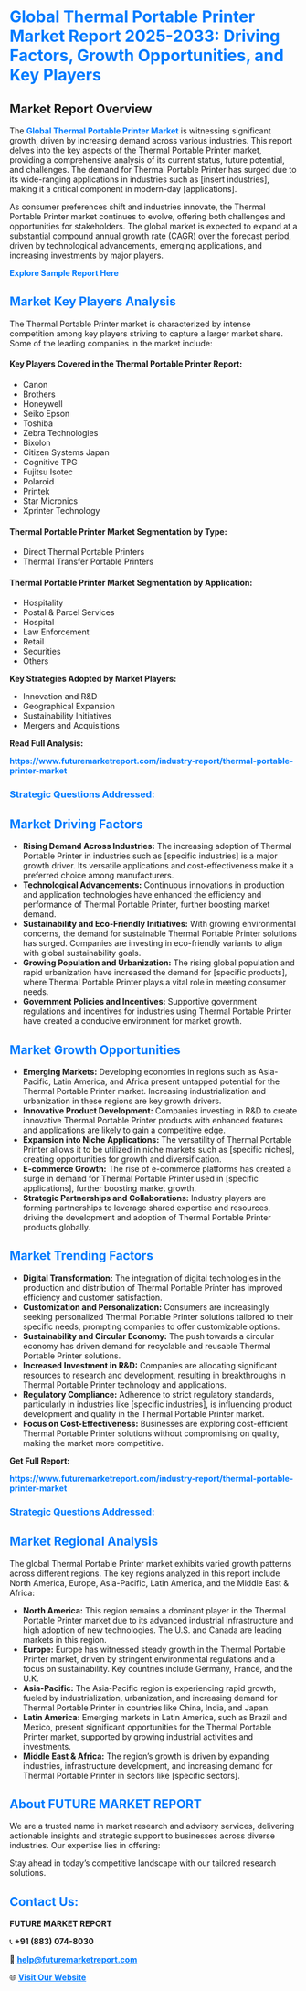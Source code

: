 <h1 style="color: #007BFF;">Global Thermal Portable Printer Market Report 2025-2033: Driving Factors, Growth Opportunities, and Key Players</h1>

<section id="overview">
<h2>Market Report Overview</h2>
<p>The <a href="https://www.futuremarketreport.com/industry-report/thermal-portable-printer-market" style="color: #007BFF; text-decoration: none;"><strong>Global Thermal Portable Printer Market</strong></a> is witnessing significant growth, driven by increasing demand across various industries. This report delves into the key aspects of the Thermal Portable Printer market, providing a comprehensive analysis of its current status, future potential, and challenges. The demand for Thermal Portable Printer has surged due to its wide-ranging applications in industries such as [insert industries], making it a critical component in modern-day [applications].</p>
<p>As consumer preferences shift and industries innovate, the Thermal Portable Printer market continues to evolve, offering both challenges and opportunities for stakeholders. The global market is expected to expand at a substantial compound annual growth rate (CAGR) over the forecast period, driven by technological advancements, emerging applications, and increasing investments by major players.</p>
</section>

<section id="overview">
<p><a href="https://www.futuremarketreport.com/request-sample/reportId=105412" style="color: #007BFF; text-decoration: none;"><strong>Explore Sample Report Here</strong></a></p>
</section>

<section id="key-players">
<h2 style="color: #007BFF;">Market Key Players Analysis</h2>
<p>The Thermal Portable Printer market is characterized by intense competition among key players striving to capture a larger market share. Some of the leading companies in the market include:</p>
<h4>Key Players Covered in the Thermal Portable Printer Report:</h4>
<ul><li>Canon</li><li>Brothers</li><li>Honeywell</li><li>Seiko Epson</li><li>Toshiba</li><li>Zebra Technologies</li><li>Bixolon</li><li>Citizen Systems Japan</li><li>Cognitive TPG</li><li>Fujitsu Isotec</li><li>Polaroid</li><li>Printek</li><li>Star Micronics</li><li>Xprinter Technology</li></ul>
<h4>Thermal Portable Printer Market Segmentation by Type:</h4>
<ul><li>Direct Thermal Portable Printers</li><li>Thermal Transfer Portable Printers</li></ul>

<h4>Thermal Portable Printer Market Segmentation by Application:</h4>
<ul><li>Hospitality</li><li>Postal &amp; Parcel Services</li><li>Hospital</li><li>Law Enforcement</li><li>Retail</li><li>Securities</li><li>Others</li></ul>
<p><strong>Key Strategies Adopted by Market Players:</strong></p>
<ul>
<li>Innovation and R&D</li>
<li>Geographical Expansion</li>
<li>Sustainability Initiatives</li>
<li>Mergers and Acquisitions</li>
</ul>
</section>

<section>
<p><strong>Read Full Analysis: </strong></p><a href="https://www.futuremarketreport.com/industry-report/thermal-portable-printer-market" style="color: #007BFF; text-decoration: none;"><strong>https://www.futuremarketreport.com/industry-report/thermal-portable-printer-market</strong></a>
<h3 style="color: #007BFF;">Strategic Questions Addressed:</h3>
</section>

<section id="driving-factors">
<h2 style="color: #007BFF;">Market Driving Factors</h2>
<ul>
<li><strong>Rising Demand Across Industries:</strong> The increasing adoption of Thermal Portable Printer in industries such as [specific industries] is a major growth driver. Its versatile applications and cost-effectiveness make it a preferred choice among manufacturers.</li>
<li><strong>Technological Advancements:</strong> Continuous innovations in production and application technologies have enhanced the efficiency and performance of Thermal Portable Printer, further boosting market demand.</li>
<li><strong>Sustainability and Eco-Friendly Initiatives:</strong> With growing environmental concerns, the demand for sustainable Thermal Portable Printer solutions has surged. Companies are investing in eco-friendly variants to align with global sustainability goals.</li>
<li><strong>Growing Population and Urbanization:</strong> The rising global population and rapid urbanization have increased the demand for [specific products], where Thermal Portable Printer plays a vital role in meeting consumer needs.</li>
<li><strong>Government Policies and Incentives:</strong> Supportive government regulations and incentives for industries using Thermal Portable Printer have created a conducive environment for market growth.</li>
</ul>
</section>

<section id="growth-opportunities">
<h2 style="color: #007BFF;">Market Growth Opportunities</h2>
<ul>
<li><strong>Emerging Markets:</strong> Developing economies in regions such as Asia-Pacific, Latin America, and Africa present untapped potential for the Thermal Portable Printer market. Increasing industrialization and urbanization in these regions are key growth drivers.</li>
<li><strong>Innovative Product Development:</strong> Companies investing in R&D to create innovative Thermal Portable Printer products with enhanced features and applications are likely to gain a competitive edge.</li>
<li><strong>Expansion into Niche Applications:</strong> The versatility of Thermal Portable Printer allows it to be utilized in niche markets such as [specific niches], creating opportunities for growth and diversification.</li>
<li><strong>E-commerce Growth:</strong> The rise of e-commerce platforms has created a surge in demand for Thermal Portable Printer used in [specific applications], further boosting market growth.</li>
<li><strong>Strategic Partnerships and Collaborations:</strong> Industry players are forming partnerships to leverage shared expertise and resources, driving the development and adoption of Thermal Portable Printer products globally.</li>
</ul>
</section>

<section id="trending-factors">
<h2 style="color: #007BFF;">Market Trending Factors</h2>
<ul>
<li><strong>Digital Transformation:</strong> The integration of digital technologies in the production and distribution of Thermal Portable Printer has improved efficiency and customer satisfaction.</li>
<li><strong>Customization and Personalization:</strong> Consumers are increasingly seeking personalized Thermal Portable Printer solutions tailored to their specific needs, prompting companies to offer customizable options.</li>
<li><strong>Sustainability and Circular Economy:</strong> The push towards a circular economy has driven demand for recyclable and reusable Thermal Portable Printer solutions.</li>
<li><strong>Increased Investment in R&D:</strong> Companies are allocating significant resources to research and development, resulting in breakthroughs in Thermal Portable Printer technology and applications.</li>
<li><strong>Regulatory Compliance:</strong> Adherence to strict regulatory standards, particularly in industries like [specific industries], is influencing product development and quality in the Thermal Portable Printer market.</li>
<li><strong>Focus on Cost-Effectiveness:</strong> Businesses are exploring cost-efficient Thermal Portable Printer solutions without compromising on quality, making the market more competitive.</li>
</ul>
</section>

<section>
<p><strong>Get Full Report: </strong></p><a href="https://www.futuremarketreport.com/industry-report/thermal-portable-printer-market" style="color: #007BFF; text-decoration: none;"><strong>https://www.futuremarketreport.com/industry-report/thermal-portable-printer-market</strong></a>
<h3 style="color: #007BFF;">Strategic Questions Addressed:</h3>
</section>


<section id="regional-analysis">
<h2 style="color: #007BFF;">Market Regional Analysis</h2>
<p>The global Thermal Portable Printer market exhibits varied growth patterns across different regions. The key regions analyzed in this report include North America, Europe, Asia-Pacific, Latin America, and the Middle East & Africa:</p>
<ul>
<li><strong>North America:</strong> This region remains a dominant player in the Thermal Portable Printer market due to its advanced industrial infrastructure and high adoption of new technologies. The U.S. and Canada are leading markets in this region.</li>
<li><strong>Europe:</strong> Europe has witnessed steady growth in the Thermal Portable Printer market, driven by stringent environmental regulations and a focus on sustainability. Key countries include Germany, France, and the U.K.</li>
<li><strong>Asia-Pacific:</strong> The Asia-Pacific region is experiencing rapid growth, fueled by industrialization, urbanization, and increasing demand for Thermal Portable Printer in countries like China, India, and Japan.</li>
<li><strong>Latin America:</strong> Emerging markets in Latin America, such as Brazil and Mexico, present significant opportunities for the Thermal Portable Printer market, supported by growing industrial activities and investments.</li>
<li><strong>Middle East & Africa:</strong> The region’s growth is driven by expanding industries, infrastructure development, and increasing demand for Thermal Portable Printer in sectors like [specific sectors].</li>
</ul>
</section>

<footer>
<h2 style="color: #007BFF;">About FUTURE MARKET REPORT</h2>
<p>We are a trusted name in market research and advisory services, delivering actionable insights and strategic support to businesses across diverse industries. Our expertise lies in offering:</p>

<p>Stay ahead in today’s competitive landscape with our tailored research solutions.</p>

<h2 style="color: #007BFF;">Contact Us:</h2>
<p><strong>FUTURE MARKET REPORT</strong></p>
<p>📞 <strong>+91 (883) 074-8030</strong></p>
<p>📧 <strong><a href="mailto:help@futuremarketreport.com" style="color: #007BFF;">help@futuremarketreport.com</a></strong></p>
<p>🌐 <strong><a href="https://www.futuremarketreport.com/" style="color: #007BFF;">Visit Our Website</a></strong></p>
</footer>